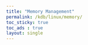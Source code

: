 ```yaml
---
title: "Memory Management"
permalink: /kdb/linux/memory/
toc_sticky: true
toc_ads : true
layout: single
---
```



